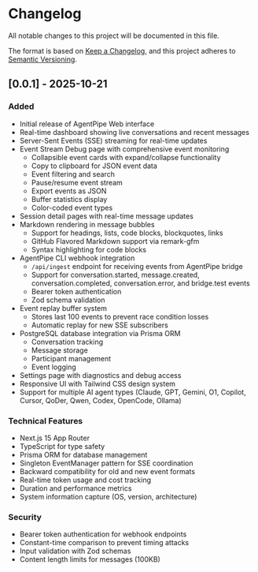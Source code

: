 # Changelog

All notable changes to this project will be documented in this file.

The format is based on [Keep a Changelog](https://keepachangelog.com/en/1.0.0/),
and this project adheres to [Semantic Versioning](https://semver.org/spec/v2.0.0.html).

## [0.0.1] - 2025-10-21

### Added
- Initial release of AgentPipe Web interface
- Real-time dashboard showing live conversations and recent messages
- Server-Sent Events (SSE) streaming for real-time updates
- Event Stream Debug page with comprehensive event monitoring
  - Collapsible event cards with expand/collapse functionality
  - Copy to clipboard for JSON event data
  - Event filtering and search
  - Pause/resume event stream
  - Export events as JSON
  - Buffer statistics display
  - Color-coded event types
- Session detail pages with real-time message updates
- Markdown rendering in message bubbles
  - Support for headings, lists, code blocks, blockquotes, links
  - GitHub Flavored Markdown support via remark-gfm
  - Syntax highlighting for code blocks
- AgentPipe CLI webhook integration
  - `/api/ingest` endpoint for receiving events from AgentPipe bridge
  - Support for conversation.started, message.created, conversation.completed, conversation.error, and bridge.test events
  - Bearer token authentication
  - Zod schema validation
- Event replay buffer system
  - Stores last 100 events to prevent race condition losses
  - Automatic replay for new SSE subscribers
- PostgreSQL database integration via Prisma ORM
  - Conversation tracking
  - Message storage
  - Participant management
  - Event logging
- Settings page with diagnostics and debug access
- Responsive UI with Tailwind CSS design system
- Support for multiple AI agent types (Claude, GPT, Gemini, O1, Copilot, Cursor, QoDer, Qwen, Codex, OpenCode, Ollama)

### Technical Features
- Next.js 15 App Router
- TypeScript for type safety
- Prisma ORM for database management
- Singleton EventManager pattern for SSE coordination
- Backward compatibility for old and new event formats
- Real-time token usage and cost tracking
- Duration and performance metrics
- System information capture (OS, version, architecture)

### Security
- Bearer token authentication for webhook endpoints
- Constant-time comparison to prevent timing attacks
- Input validation with Zod schemas
- Content length limits for messages (100KB)
